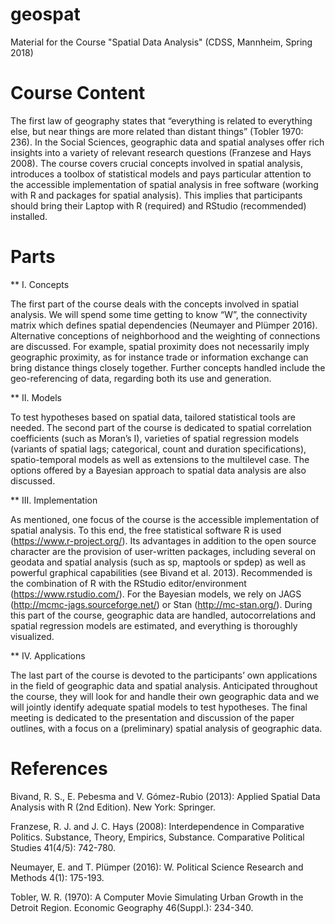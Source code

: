 # geospat
Material for the Course "Spatial Data Analysis" (CDSS, Mannheim, Spring 2018)


# Course Content

The first law of geography states that “everything is related to everything else, but near things are more related than distant things” (Tobler 1970: 236). In the Social Sciences, geographic data and spatial analyses offer rich insights into a variety of relevant research questions (Franzese and Hays 2008). The course covers crucial concepts involved in spatial analysis, introduces a toolbox of statistical models and pays particular attention to the accessible implementation of spatial analysis in free software (working with R and packages for spatial analysis). This implies that participants should bring their Laptop with R (required) and RStudio (recommended) installed. 
 

# Parts

** I. Concepts

The first part of the course deals with the concepts involved in spatial analysis. We will spend some time getting to know “W”, the connectivity matrix which defines spatial dependencies (Neumayer and Plümper 2016). Alternative conceptions of neighborhood and the weighting of connections are discussed. For example, spatial proximity does not necessarily imply geographic proximity, as for instance trade or information exchange can bring distance things closely together. Further concepts handled include the geo-referencing of data, regarding both its use and generation.

** II. Models

To test hypotheses based on spatial data, tailored statistical tools are needed. The second part of the course is dedicated to spatial correlation coefficients (such as Moran’s I), varieties of spatial regression models (variants of spatial lags; categorical, count and duration specifications), spatio-temporal models as well as extensions to the multilevel case. The options offered by a Bayesian approach to spatial data analysis are also discussed.

** III. Implementation

As mentioned, one focus of the course is the accessible implementation of spatial analysis. To this end, the free statistical software R is used (https://www.r-project.org/). Its advantages in addition to the open source character are the provision of user-written packages, including several on geodata and spatial analysis (such as sp, maptools or spdep) as well as powerful graphical capabilities (see Bivand et al. 2013). Recommended is the combination of R with the RStudio editor/environment (https://www.rstudio.com/). For the Bayesian models, we rely on JAGS (http://mcmc-jags.sourceforge.net/) or Stan (http://mc-stan.org/). During this part of the course, geographic data are handled, autocorrelations and spatial regression models are estimated, and everything is thoroughly visualized.

** IV. Applications

The last part of the course is devoted to the participants’ own applications in the field of geographic data and spatial analysis. Anticipated throughout the course, they will look for and handle their own geographic data and we will jointly identify adequate spatial models to test hypotheses. The final meeting is dedicated to the presentation and discussion of the paper outlines, with a focus on a (preliminary) spatial analysis of geographic data.


# References

Bivand, R. S., E. Pebesma and V. Gómez-Rubio (2013): Applied Spatial Data Analysis with R (2nd Edition). New York: Springer.

Franzese, R. J. and J. C. Hays (2008): Interdependence in Comparative Politics. Substance, Theory, Empirics, Substance. Comparative Political Studies 41(4/5): 742-780.

Neumayer, E. and T. Plümper (2016): W. Political Science Research and Methods 4(1): 175-193.

Tobler, W. R. (1970): A Computer Movie Simulating Urban Growth in the Detroit Region. Economic Geography 46(Suppl.): 234-340.

